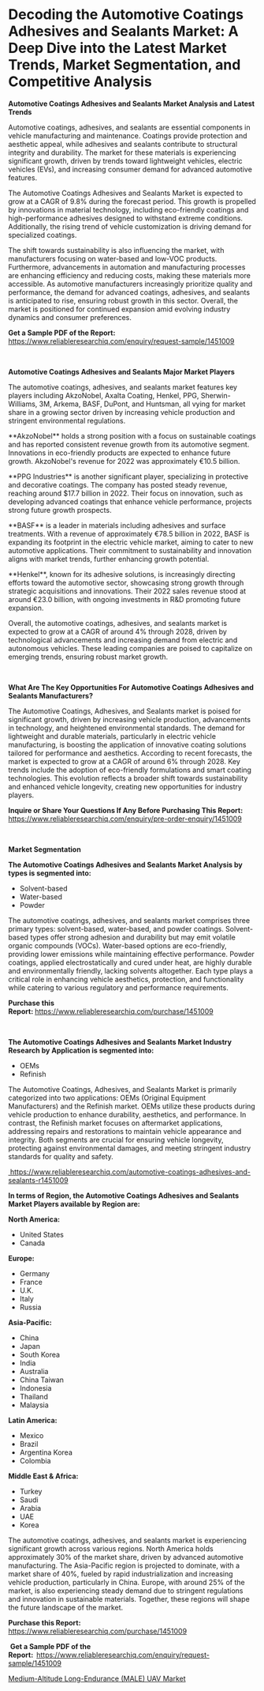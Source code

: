<p><h1>Decoding the Automotive Coatings Adhesives and Sealants Market: A Deep Dive into the Latest Market Trends, Market Segmentation, and Competitive Analysis</h1></p><p><strong>Automotive Coatings Adhesives and Sealants Market Analysis and Latest Trends</strong></p>
<p><p>Automotive coatings, adhesives, and sealants are essential components in vehicle manufacturing and maintenance. Coatings provide protection and aesthetic appeal, while adhesives and sealants contribute to structural integrity and durability. The market for these materials is experiencing significant growth, driven by trends toward lightweight vehicles, electric vehicles (EVs), and increasing consumer demand for advanced automotive features.</p><p>The Automotive Coatings Adhesives and Sealants Market is expected to grow at a CAGR of 9.8% during the forecast period. This growth is propelled by innovations in material technology, including eco-friendly coatings and high-performance adhesives designed to withstand extreme conditions. Additionally, the rising trend of vehicle customization is driving demand for specialized coatings.</p><p>The shift towards sustainability is also influencing the market, with manufacturers focusing on water-based and low-VOC products. Furthermore, advancements in automation and manufacturing processes are enhancing efficiency and reducing costs, making these materials more accessible. As automotive manufacturers increasingly prioritize quality and performance, the demand for advanced coatings, adhesives, and sealants is anticipated to rise, ensuring robust growth in this sector. Overall, the market is positioned for continued expansion amid evolving industry dynamics and consumer preferences.</p></p>
<p><strong>Get a Sample PDF of the Report:&nbsp;</strong> <a href="https://www.reliableresearchiq.com/enquiry/request-sample/1451009?utm_campaign=2458&utm_medium=2&utm_source=Github&utm_content=ia&utm_term=30032025&utm_id=automotive-coatings-adhesives-and-sealants">https://www.reliableresearchiq.com/enquiry/request-sample/1451009</a></p>
<p>&nbsp;</p>
<p><strong>Automotive Coatings Adhesives and Sealants Major Market Players</strong></p>
<p><p>The automotive coatings, adhesives, and sealants market features key players including AkzoNobel, Axalta Coating, Henkel, PPG, Sherwin-Williams, 3M, Arkema, BASF, DuPont, and Huntsman, all vying for market share in a growing sector driven by increasing vehicle production and stringent environmental regulations.</p><p>**AkzoNobel** holds a strong position with a focus on sustainable coatings and has reported consistent revenue growth from its automotive segment. Innovations in eco-friendly products are expected to enhance future growth. AkzoNobel's revenue for 2022 was approximately €10.5 billion.</p><p>**PPG Industries** is another significant player, specializing in protective and decorative coatings. The company has posted steady revenue, reaching around $17.7 billion in 2022. Their focus on innovation, such as developing advanced coatings that enhance vehicle performance, projects strong future growth prospects.</p><p>**BASF** is a leader in materials including adhesives and surface treatments. With a revenue of approximately €78.5 billion in 2022, BASF is expanding its footprint in the electric vehicle market, aiming to cater to new automotive applications. Their commitment to sustainability and innovation aligns with market trends, further enhancing growth potential.</p><p>**Henkel**, known for its adhesive solutions, is increasingly directing efforts toward the automotive sector, showcasing strong growth through strategic acquisitions and innovations. Their 2022 sales revenue stood at around €23.0 billion, with ongoing investments in R&D promoting future expansion.</p><p>Overall, the automotive coatings, adhesives, and sealants market is expected to grow at a CAGR of around 4% through 2028, driven by technological advancements and increasing demand from electric and autonomous vehicles. These leading companies are poised to capitalize on emerging trends, ensuring robust market growth.</p></p>
<p>&nbsp;</p>
<p><strong>What Are The Key Opportunities For Automotive Coatings Adhesives and Sealants Manufacturers?</strong></p>
<p><p>The Automotive Coatings, Adhesives, and Sealants market is poised for significant growth, driven by increasing vehicle production, advancements in technology, and heightened environmental standards. The demand for lightweight and durable materials, particularly in electric vehicle manufacturing, is boosting the application of innovative coating solutions tailored for performance and aesthetics. According to recent forecasts, the market is expected to grow at a CAGR of around 6% through 2028. Key trends include the adoption of eco-friendly formulations and smart coating technologies. This evolution reflects a broader shift towards sustainability and enhanced vehicle longevity, creating new opportunities for industry players.</p></p>
<p><strong>Inquire or Share Your Questions If Any Before Purchasing This Report:</strong> <a href="https://www.reliableresearchiq.com/enquiry/pre-order-enquiry/1451009?utm_campaign=2458&utm_medium=2&utm_source=Github&utm_content=ia&utm_term=30032025&utm_id=automotive-coatings-adhesives-and-sealants">https://www.reliableresearchiq.com/enquiry/pre-order-enquiry/1451009</a></p>
<p>&nbsp;</p>
<p><strong>Market Segmentation</strong></p>
<p><strong>The Automotive Coatings Adhesives and Sealants Market Analysis by types is segmented into:</strong></p>
<p><ul><li>Solvent-based</li><li>Water-based</li><li>Powder</li></ul></p>
<p><p>The automotive coatings, adhesives, and sealants market comprises three primary types: solvent-based, water-based, and powder coatings. Solvent-based types offer strong adhesion and durability but may emit volatile organic compounds (VOCs). Water-based options are eco-friendly, providing lower emissions while maintaining effective performance. Powder coatings, applied electrostatically and cured under heat, are highly durable and environmentally friendly, lacking solvents altogether. Each type plays a critical role in enhancing vehicle aesthetics, protection, and functionality while catering to various regulatory and performance requirements.</p></p>
<p><strong>Purchase this Report:&nbsp;</strong><a href="https://www.reliableresearchiq.com/purchase/1451009?utm_campaign=2458&utm_medium=2&utm_source=Github&utm_content=ia&utm_term=30032025&utm_id=automotive-coatings-adhesives-and-sealants">https://www.reliableresearchiq.com/purchase/1451009</a></p>
<p>&nbsp;</p>
<p><strong>The Automotive Coatings Adhesives and Sealants Market Industry Research by Application is segmented into:</strong></p>
<p><ul><li>OEMs</li><li>Refinish</li></ul></p>
<p><p>The Automotive Coatings, Adhesives, and Sealants Market is primarily categorized into two applications: OEMs (Original Equipment Manufacturers) and the Refinish market. OEMs utilize these products during vehicle production to enhance durability, aesthetics, and performance. In contrast, the Refinish market focuses on aftermarket applications, addressing repairs and restorations to maintain vehicle appearance and integrity. Both segments are crucial for ensuring vehicle longevity, protecting against environmental damages, and meeting stringent industry standards for quality and safety.</p></p>
<p><a href="https://www.reliableresearchiq.com/automotive-coatings-adhesives-and-sealants-r1451009?utm_campaign=2458&utm_medium=2&utm_source=Github&utm_content=ia&utm_term=30032025&utm_id=automotive-coatings-adhesives-and-sealants">&nbsp;https://www.reliableresearchiq.com/automotive-coatings-adhesives-and-sealants-r1451009</a></p>
<p><strong>In terms of Region, the Automotive Coatings Adhesives and Sealants Market Players available by Region are:</strong></p>
<p>
    <p> <strong> North America: </strong>
        <ul>
            <li>United States</li>
            <li>Canada</li>
        </ul>
        </p> 
    <p> <strong> Europe: </strong>
        <ul>
            <li>Germany</li>
            <li>France</li>
            <li>U.K.</li>
            <li>Italy</li>
            <li>Russia</li>
        </ul>
        </p> 
    <p> <strong> Asia-Pacific: </strong>
        <ul>
            <li>China</li>
            <li>Japan</li>
            <li>South Korea</li>
            <li>India</li>
            <li>Australia</li>
            <li>China Taiwan</li>
            <li>Indonesia</li>
            <li>Thailand</li>
            <li>Malaysia</li>
        </ul>
        </p> 
    <p> <strong> Latin America: </strong>
        <ul>
            <li>Mexico</li>
            <li>Brazil</li>
            <li>Argentina Korea</li>
            <li>Colombia</li>
        </ul>
        </p> 
    <p> <strong> Middle East & Africa: </strong>
        <ul>
            <li>Turkey</li>
            <li>Saudi</li>
            <li>Arabia</li>
            <li>UAE</li>
            <li>Korea</li>
        </ul>
    </p>
    </p>
<p><p>The automotive coatings, adhesives, and sealants market is experiencing significant growth across various regions. North America holds approximately 30% of the market share, driven by advanced automotive manufacturing. The Asia-Pacific region is projected to dominate, with a market share of 40%, fueled by rapid industrialization and increasing vehicle production, particularly in China. Europe, with around 25% of the market, is also experiencing steady demand due to stringent regulations and innovation in sustainable materials. Together, these regions will shape the future landscape of the market.</p></p>
<p><strong>Purchase this Report: </strong><a href="https://www.reliableresearchiq.com/purchase/1451009?utm_campaign=2458&utm_medium=2&utm_source=Github&utm_content=ia&utm_term=30032025&utm_id=automotive-coatings-adhesives-and-sealants">https://www.reliableresearchiq.com/purchase/1451009</a></p>
<p>&nbsp;<strong>Get a Sample PDF of the Report:&nbsp;&nbsp;</strong><a href="https://www.reliableresearchiq.com/enquiry/request-sample/1451009?utm_campaign=2458&utm_medium=2&utm_source=Github&utm_content=ia&utm_term=30032025&utm_id=automotive-coatings-adhesives-and-sealants">https://www.reliableresearchiq.com/enquiry/request-sample/1451009</a></p>
<p><strong></strong></p>
<p><p><a href="https://github.com/ovtkosle/Market-Research-Report-List-1/blob/main/medium-altitude-long-endurance-male-uav-market.md?utm_campaign=2458&utm_medium=2&utm_source=Github&utm_content=ia&utm_term=30032025&utm_id=automotive-coatings-adhesives-and-sealants">Medium-Altitude Long-Endurance (MALE) UAV Market</a></p></p>
